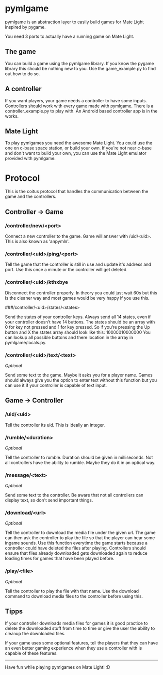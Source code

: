 pymlgame
========

pymlgame is an abstraction layer to easily build games for Mate Light inspired by pygame.

You need 3 parts to actually have a running game on Mate Light.

The game
--------

You can build a game using the pymlgame library. If you know the pygame library this should be nothing new to you.
Use the game_example.py to find out how to do so.

A controller
------------

If you want players, your game needs a controller to have some inputs. Controllers should work with every game made with
pymlgame. There is a controller_example.py to play with. An Android based controller app is in the works.

Mate Light
----------

To play pymlgames you need the awesome Mate Light. You could use the one on c-base space station, or build your own.
If you're not near c-base and don't want to build your own, you can use the Mate Light emulator provided with pymlgame.


Protocol
========

This is the coitus protocol that handles the communication between the game and the controllers.


Controller -> Game
------------------

### /controller/new/&lt;port&gt;

Connect a new controller to the game. Game will answer with /uid/&lt;uid&gt;. This is also known as 'anpymln'.

### /controller/&lt;uid&gt;/ping/&lt;port&gt;

Tell the game that the controller is still in use and update it's address and port. Use this once a minute or the
controller will get deleted.

### /controller/&lt;uid&gt;/kthxbye

Disconnect the controller properly. In theory you could just wait 60s but this is the cleaner way and most games would
be very happy if you use this.

###/controller/&lt;uid&gt;/states/&lt;states&gt;

Send the states of your controller keys. Always send all 14 states, even if your controller doesn't have 14 buttons.
The states should be an array with 0 for key not pressed and 1 for key pressed. So if you're pressing the Up button and
X the states array should look like this: 10000010000000
You can lookup all possible buttons and there location in the array in pymlgame/locals.py.

### /controller/&lt;uid&gt;/text/&lt;text&gt;

*Optional*

Send some text to the game. Maybe it asks you for a player name. Games should always give you the option to enter text
without this function but you can use it if your controller is capable of text input.


Game -> Controller
------------------

### /uid/&lt;uid&gt;

Tell the controller its uid. This is ideally an integer.

### /rumble/&lt;duration&gt;

*Optional*

Tell the controller to rumble. Duration should be given in milliseconds. Not all controllers have the ability to rumble.
Maybe they do it in an optical way.

### /message/&lt;text&gt;

*Optional*

Send some text to the controller. Be aware that not all controllers can display text, so don't send important things.

### /download/&lt;url&gt;

*Optional*

Tell the controller to download the media file under the given url. The game can then ask the controller to play the
file so that the player can hear some ingame sounds. Use this function everytime the game starts because a controller
could have deleted the files after playing. Controllers should ensure that files already downloaded gets downloaded
again to reduce loading times for games that have been played before.

### /play/&lt;file&gt;

*Optional*

Tell the controller to play the file with that name. Use the download command to download media files to the controller
before using this.


Tipps
-----

If your controller downloads media files for games it is good practice to delete the downloaded stuff from time to time
or give the user the ability to cleanup the downloaded files.

If your game uses some optional features, tell the players that they can have an even better gaming experience when they
use a controller with is capable of these features.


---

Have fun while playing pymlgames on Mate Light! :D
